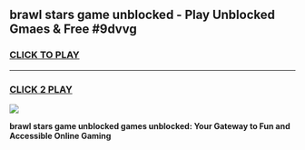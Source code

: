
## brawl stars game unblocked - Play Unblocked Gmaes & Free #9dvvg
<h3>
<a href="https://news.freeplayer.one?title=brawl_stars_game_unblocked&ref=03M">CLICK TO PLAY</a></h3>
<hr>

<h3>
<a href="https://news.freeplayer.one?title=brawl_stars_game_unblocked&ref=03M">CLICK 2 PLAY</a>
  
</h3>

<a href="https://news.freeplayer.one?title=brawl_stars_game_unblocked&ref=03M"><img src="https://clearcache.store/games.png"></a>


**brawl stars game unblocked games unblocked: Your Gateway to Fun and Accessible Online Gaming**
